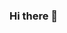 ### Hi there 👋

<!--
**INAMULFAYAZWAIDA2001/INAMULFAYAZWAIDA2001** is a ✨ _special_ ✨ repository because its `README.md` (this file) appears on your GitHub profile.

Here are some ideas to get you started:

- 🔭 I’m currently working on ... how to get my life together and make coding my breadearing skill
- 🌱 I’m currently learning ... coding and life
- 👯 I’m looking to collaborate on ... basic beginner level projects (JAVA)
- 🤔 I’m looking for help with ... learning and finding more and more opportunities in the field of coding 
- 💬 Ask me about ... anything 
- 📫 How to reach me: ... email
- 😄 Pronouns: ... HE
- ⚡ Fun fact: ... I am an engineer...
-->
